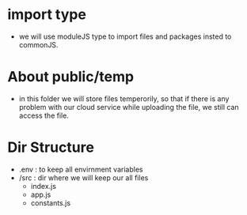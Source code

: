 # import type

- we will use moduleJS type to import files and packages insted to commonJS.

# About public/temp

- in this folder we will store files temperorily, so that if there is any problem with our cloud service while uploading the file, we still can access the file.

# Dir Structure

- .env : to keep all envirnment variables
- /src : dir where we will keep our all files
  - index.js
  - app.js
  - constants.js
